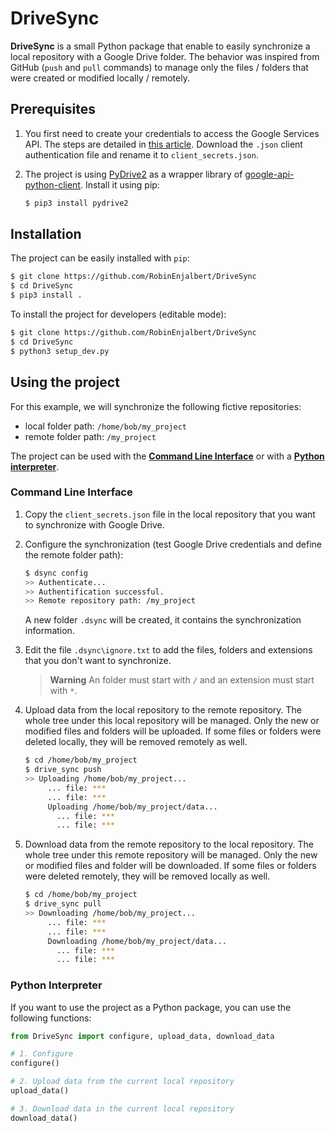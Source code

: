 # DriveSync

**DriveSync** is a small Python package that enable to easily synchronize a local repository with a Google Drive folder.
The behavior was inspired from GitHub (`push` and `pull` commands) to manage only the files / folders that were 
created or modified locally / remotely.


## Prerequisites

1. You first need to create your credentials to access the Google Services API. The steps are detailed in 
   [this article](https://medium.com/@chingjunetao/simple-way-to-access-to-google-service-api-a22f4251bb52). Download the `.json` client authentication file and rename it to `client_secrets.json`.

1. The project is using [PyDrive2](https://github.com/iterative/PyDrive2) as a wrapper library of 
   [google-api-python-client](https://github.com/googleapis/google-api-python-client). Install it using pip:
   ```bash
   $ pip3 install pydrive2
   ```
   

## Installation

The project can be easily installed with `pip`:
```bash
$ git clone https://github.com/RobinEnjalbert/DriveSync
$ cd DriveSync
$ pip3 install .
```

To install the project for developers (editable mode):
```bash
$ git clone https://github.com/RobinEnjalbert/DriveSync
$ cd DriveSync
$ python3 setup_dev.py
```


## Using the project

For this example, we will synchronize the following fictive repositories:
* local folder path: `/home/bob/my_project`
* remote folder path: `/my_project`

The project can be used with the [**Command Line Interface**](#command-line-interface) 
or with a [**Python interpreter**](#python-interpreter).

### Command Line Interface

1. Copy the `client_secrets.json` file in the local repository that you want to synchronize with Google Drive.

2. Configure the synchronization (test Google Drive credentials and define the remote folder path):
   ```bash
   $ dsync config
   >> Authenticate...
   >> Authentification successful.
   >> Remote repository path: /my_project
   ```
   A new folder `.dsync` will be created, it contains the synchronization information.

3. Edit the file `.dsync\ignore.txt` to add the files, folders and extensions that you don't want to synchronize.
   
   > **Warning**
   > An folder must start with `/` and an extension must start with `*`.

4. Upload data from the local repository to the remote repository.
   The whole tree under this local repository will be managed.
   Only the new or modified files and folders will be uploaded. 
   If some files or folders were deleted locally, they will be removed remotely as well.
   ```bash
   $ cd /home/bob/my_project
   $ drive_sync push
   >> Uploading /home/bob/my_project...
        ... file: ***
        ... file: ***
        Uploading /home/bob/my_project/data...
          ... file: ***
          ... file: ***
   ```

5. Download data from the remote repository to the local repository.
   The whole tree under this remote repository will be managed.
   Only the new or modified files and folder will be downloaded.
   If some files or folders were deleted remotely, they will be removed locally as well.
   ```bash
   $ cd /home/bob/my_project
   $ drive_sync pull
   >> Downloading /home/bob/my_project...
        ... file: ***
        ... file: ***
        Downloading /home/bob/my_project/data...
          ... file: ***
          ... file: ***
   ```

### Python Interpreter

If you want to use the project as a Python package, you can use the following functions:
```python
from DriveSync import configure, upload_data, download_data

# 1. Configure
configure()

# 2. Upload data from the current local repository
upload_data()

# 3. Download data in the current local repository
download_data()
```
